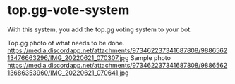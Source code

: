 # top.gg-vote-system
With this system, you add the top.gg voting system to your bot.

Top.gg photo of what needs to be done.
https://media.discordapp.net/attachments/973462237341687808/988656213476663296/IMG_20220621_070307.jpg
Sample photo
https://media.discordapp.net/attachments/973462237341687808/988656213686353960/IMG_20220621_070641.jpg

